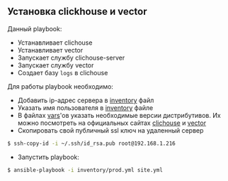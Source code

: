 ## Установка clickhouse и vector

Данный playbook:
 - Устанавливает clichouse
 - Устанавливает vector
 - Запускает службу clichouse-server
 - Запускает службу vector
 - Создает базу `logs` в clichouse 

Для работы playbook необходимо:
 - Добавить ip-адрес сервера в [inventory](./src/playbook/inventory/prod.yml) файл
 - Указать имя пользователя в [inventory](./src/playbook/inventory/prod.yml) файле
 - В файлах [vars](./src/playbook/group_vars/)'ов указать необходимые версии дистрибутивов. Их можно посмотреть на официальных сайтах [clichouse](https://packages.clickhouse.com/rpm/stable/) и [vector](https://packages.timber.io/vector/)
 - Скопировать свой публичный ssl ключ на удаленный сервер
```bash
$ ssh-copy-id -i ~/.ssh/id_rsa.pub root@192.168.1.216
```
 - Запустить playbook:
```bash
$ ansible-playbook -i inventory/prod.yml site.yml
```
